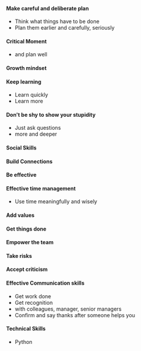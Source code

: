 #### Make careful and deliberate plan
- Think what things have to be done
- Plan them earlier and carefully, seriously

#### Critical Moment
- and plan well

#### Growth mindset


#### Keep learning
- Learn quickly
- Learn more


#### Don't be shy to show your stupidity
- Just ask questions
- more and deeper

#### Social Skills

#### Build Connections

#### Be effective

#### Effective time management
- Use time meaningfully and wisely

#### Add values
#### Get things done
#### Empower the team

#### Take risks

#### Accept criticism


#### Effective Communication skills
- Get work done
- Get recognition
- with colleagues, manager, senior managers
- Confirm and say thanks after someone helps you

#### Technical Skills
- Python